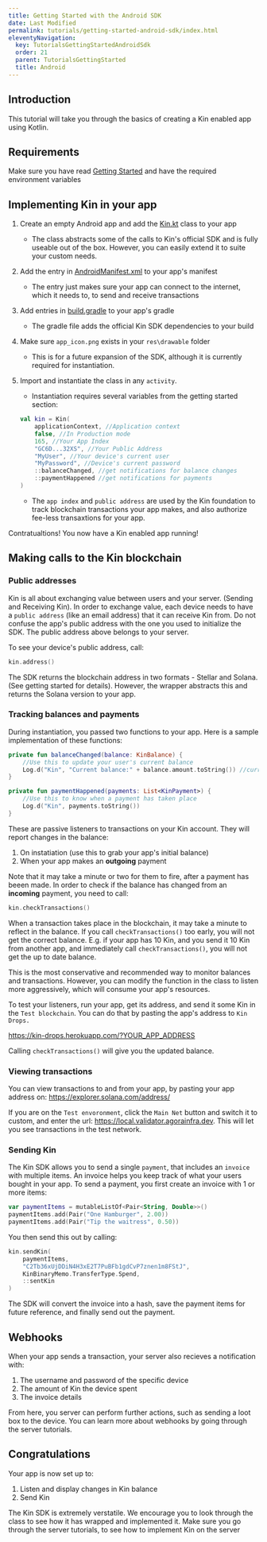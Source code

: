```yaml
---
title: Getting Started with the Android SDK
date: Last Modified
permalink: tutorials/getting-started-android-sdk/index.html
eleventyNavigation:
  key: TutorialsGettingStartedAndroidSdk
  order: 21
  parent: TutorialsGettingStarted
  title: Android
---
```


## Introduction

This tutorial will take you through the basics of creating a Kin enabled app using Kotlin.

## Requirements

Make sure you have read [Getting Started](/tutorials/getting-started/) and have the required environment variables

## Implementing Kin in your app

1. Create an empty Android app and add the [Kin.kt](https://github.com/kintegrate/kin-starter-kotlin/blob/master/app/src/main/java/com/kin/kin/Kin.kt) class to your app

   - The class abstracts some of the calls to Kin's official SDK and is fully useable out of the box. However, you can easily extend it to suite your custom needs.

2. Add the entry in [AndroidManifest.xml](https://github.com/kintegrate/kin-starter-kotlin/blob/master/quick-start/AndroidManifest.xml) to your app's manifest
   - The entry just makes sure your app can connect to the internet, which it needs to, to send and receive transactions
3. Add entries in [build.gradle](https://github.com/kintegrate/kin-starter-kotlin/blob/master/quick-start/build.gradle) to your app's gradle
   - The gradle file adds the official Kin SDK dependencies to your build
4. Make sure `app_icon.png` exists in your `res\drawable` folder
   - This is for a future expansion of the SDK, although it is currently required for instantiation.
5. Import and instantiate the class in any `activity`.
   - Instantiation requires several variables from the getting started section:
   ```kotlin
   val kin = Kin(
       applicationContext, //Application context
       false, //In Production mode
       165, //Your App Index
       "GC6D...32XS", //Your Public Address
       "MyUser", //Your device's current user
       "MyPassword", //Device's current password
       ::balanceChanged, //get notifications for balance changes
       ::paymentHappened //get notifications for payments
   )
   ```
   - The `app index` and `public address` are used by the Kin foundation to track blockchain transactions your app makes, and also authorize fee-less transaxtions for your app.

Contratualtions! You now have a Kin enabled app running!

## Making calls to the Kin blockchain

### Public addresses

Kin is all about exchanging value between users and your server. (Sending and Receiving Kin). In order to exchange value, each device needs to have a `public address` (like an email address) that it can receive Kin from. Do not confuse the app's public address with the one you used to initialize the SDK. The public address above belongs to your server.

To see your device's public address, call:

```kotlin
kin.address()
```

The SDK returns the blockchain address in two formats - Stellar and Solana. (See getting started for details). However, the wrapper abstracts this and returns the Solana version to your app.

### Tracking balances and payments

During instantiation, you passed two functions to your app. Here is a sample implementation of these functions:

```kotlin
private fun balanceChanged(balance: KinBalance) {
    //Use this to update your user's current balance
    Log.d("Kin", "Current balance:" + balance.amount.toString()) //current balance
}

private fun paymentHappened(payments: List<KinPayment>) {
    //Use this to know when a payment has taken place
    Log.d("Kin", payments.toString())
}
```

These are passive listeners to transactions on your Kin account. They will report changes in the balance:

1. On instatiation (use this to grab your app's initial balance)
2. When your app makes an **outgoing** payment

Note that it may take a minute or two for them to fire, after a payment has beeen made. In order to check if the balance has changed from an **incoming** payment, you need to call:

```kotlin
kin.checkTransactions()
```

When a transaction takes place in the blockchain, it may take a minute to reflect in the balance. If you call `checkTransactions()` too early, you will not get the correct balance. E.g. if your app has 10 Kin, and you send it 10 Kin from another app, and immediately call `checkTransactions()`, you will not get the up to date balance.

This is the most conservative and recommended way to monitor balances and transactions. However, you can modify the function in the class to listen more aggressively, which will consume your app's resources.

To test your listeners, run your app, get its address, and send it some Kin in the `Test blockchain`. You can do that by pasting the app's address to `Kin Drops.`

https://kin-drops.herokuapp.com/?YOUR_APP_ADDRESS

Calling `checkTransactions()` will give you the updated balance.

### Viewing transactions

You can view transactions to and from your app, by pasting your app address on: https://explorer.solana.com/address/

If you are on the `Test envoronment`, click the `Main Net` button and switch it to custom, and enter the url: https://local.validator.agorainfra.dev. This will let you see transactions in the test network.

### Sending Kin

The Kin SDK allows you to send a single `payment`, that includes an `invoice` with multiple items. An invoice helps you keep track of what your users bought in your app. To send a payment, you first create an invoice with 1 or more items:

```kotlin
var paymentItems = mutableListOf<Pair<String, Double>>()
paymentItems.add(Pair("One Hamburger", 2.00))
paymentItems.add(Pair("Tip the waitress", 0.50))
```

You then send this out by calling:

```kotlin
kin.sendKin(
    paymentItems,
    "C2Tb36xUjDDiN4H3xE2T7PuBFb1gdCvP7znen1m8FStJ",
    KinBinaryMemo.TransferType.Spend,
    ::sentKin
)
```

The SDK will convert the invoice into a hash, save the payment items for future reference, and finally send out the payment.

## Webhooks

When your app sends a transaction, your server also recieves a notification with:

1. The username and password of the specific device
2. The amount of Kin the device spent
3. The invoice details

From here, you server can perform further actions, such as sending a loot box to the device. You can learn more about webhooks by going through the server tutorials.

## Congratulations

Your app is now set up to:

1. Listen and display changes in Kin balance
2. Send Kin

The Kin SDK is extremely verstatile. We encourage you to look through the class to see how it has wrapped and implemented it. Make sure you go through the server tutorials, to see how to implement Kin on the server
